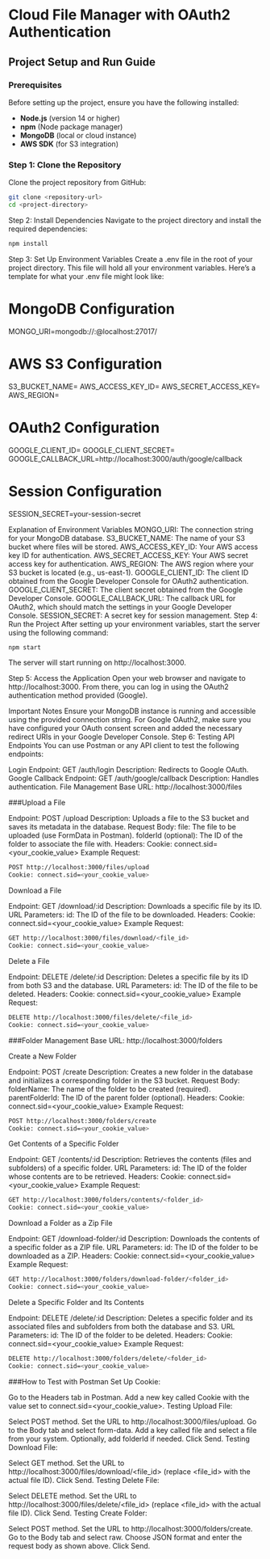 # Cloud File Manager with OAuth2 Authentication

## Project Setup and Run Guide

### Prerequisites

Before setting up the project, ensure you have the following installed:

- **Node.js** (version 14 or higher)
- **npm** (Node package manager)
- **MongoDB** (local or cloud instance)
- **AWS SDK** (for S3 integration)

### Step 1: Clone the Repository

Clone the project repository from GitHub:

```bash
git clone <repository-url>
cd <project-directory>
```
Step 2: Install Dependencies
Navigate to the project directory and install the required dependencies:
```bash
npm install
```
Step 3: Set Up Environment Variables
Create a .env file in the root of your project directory. This file will hold all your environment variables. Here’s a template for what your .env file might look like:

# MongoDB Configuration
MONGO_URI=mongodb://<username>:<password>@localhost:27017/<database-name>

# AWS S3 Configuration
S3_BUCKET_NAME=<your-s3-bucket-name>
AWS_ACCESS_KEY_ID=<your-access-key-id>
AWS_SECRET_ACCESS_KEY=<your-secret-access-key>
AWS_REGION=<your-region>

# OAuth2 Configuration
GOOGLE_CLIENT_ID=<your-google-client-id>
GOOGLE_CLIENT_SECRET=<your-google-client-secret>
GOOGLE_CALLBACK_URL=http://localhost:3000/auth/google/callback

# Session Configuration
SESSION_SECRET=your-session-secret

Explanation of Environment Variables
MONGO_URI: The connection string for your MongoDB database.
S3_BUCKET_NAME: The name of your S3 bucket where files will be stored.
AWS_ACCESS_KEY_ID: Your AWS access key ID for authentication.
AWS_SECRET_ACCESS_KEY: Your AWS secret access key for authentication.
AWS_REGION: The AWS region where your S3 bucket is located (e.g., us-east-1).
GOOGLE_CLIENT_ID: The client ID obtained from the Google Developer Console for OAuth2 authentication.
GOOGLE_CLIENT_SECRET: The client secret obtained from the Google Developer Console.
GOOGLE_CALLBACK_URL: The callback URL for OAuth2, which should match the settings in your Google Developer Console.
SESSION_SECRET: A secret key for session management.
Step 4: Run the Project
After setting up your environment variables, start the server using the following command:

```bash
npm start
```

The server will start running on http://localhost:3000.

Step 5: Access the Application
Open your web browser and navigate to http://localhost:3000. From there, you can log in using the OAuth2 authentication method provided (Google).

Important Notes
Ensure your MongoDB instance is running and accessible using the provided connection string.
For Google OAuth2, make sure you have configured your OAuth consent screen and added the necessary redirect URIs in your Google Developer Console.
Step 6: Testing API Endpoints
You can use Postman or any API client to test the following endpoints:

Login
Endpoint: GET /auth/login
Description: Redirects to Google OAuth.
Google Callback
Endpoint: GET /auth/google/callback
Description: Handles authentication.
File Management
Base URL: http://localhost:3000/files

###Upload a File

Endpoint: POST /upload
Description: Uploads a file to the S3 bucket and saves its metadata in the database.
Request Body:
file: The file to be uploaded (use FormData in Postman).
folderId (optional): The ID of the folder to associate the file with.
Headers:
Cookie: connect.sid=<your_cookie_value>
Example Request:
```bash
POST http://localhost:3000/files/upload
Cookie: connect.sid=<your_cookie_value>
```

Download a File

Endpoint: GET /download/:id
Description: Downloads a specific file by its ID.
URL Parameters:
id: The ID of the file to be downloaded.
Headers:
Cookie: connect.sid=<your_cookie_value>
Example Request:
```bash
GET http://localhost:3000/files/download/<file_id>
Cookie: connect.sid=<your_cookie_value>
```

Delete a File

Endpoint: DELETE /delete/:id
Description: Deletes a specific file by its ID from both S3 and the database.
URL Parameters:
id: The ID of the file to be deleted.
Headers:
Cookie: connect.sid=<your_cookie_value>
Example Request:
```bash
DELETE http://localhost:3000/files/delete/<file_id>
Cookie: connect.sid=<your_cookie_value>
```

###Folder Management
Base URL: http://localhost:3000/folders

Create a New Folder

Endpoint: POST /create
Description: Creates a new folder in the database and initializes a corresponding folder in the S3 bucket.
Request Body:
folderName: The name of the folder to be created (required).
parentFolderId: The ID of the parent folder (optional).
Headers:
Cookie: connect.sid=<your_cookie_value>
Example Request:
```bash
POST http://localhost:3000/folders/create
Cookie: connect.sid=<your_cookie_value>
```

Get Contents of a Specific Folder

Endpoint: GET /contents/:id
Description: Retrieves the contents (files and subfolders) of a specific folder.
URL Parameters:
id: The ID of the folder whose contents are to be retrieved.
Headers:
Cookie: connect.sid=<your_cookie_value>
Example Request:
```bash
GET http://localhost:3000/folders/contents/<folder_id>
Cookie: connect.sid=<your_cookie_value>
```

Download a Folder as a Zip File

Endpoint: GET /download-folder/:id
Description: Downloads the contents of a specific folder as a ZIP file.
URL Parameters:
id: The ID of the folder to be downloaded as a ZIP.
Headers:
Cookie: connect.sid=<your_cookie_value>
Example Request:
```bash
GET http://localhost:3000/folders/download-folder/<folder_id>
Cookie: connect.sid=<your_cookie_value>
```

Delete a Specific Folder and Its Contents

Endpoint: DELETE /delete/:id
Description: Deletes a specific folder and its associated files and subfolders from both the database and S3.
URL Parameters:
id: The ID of the folder to be deleted.
Headers:
Cookie: connect.sid=<your_cookie_value>
Example Request:
```bash
DELETE http://localhost:3000/folders/delete/<folder_id>
Cookie: connect.sid=<your_cookie_value>
```

###How to Test with Postman
Set Up Cookie:

Go to the Headers tab in Postman.
Add a new key called Cookie with the value set to connect.sid=<your_cookie_value>.
Testing Upload File:

Select POST method.
Set the URL to http://localhost:3000/files/upload.
Go to the Body tab and select form-data.
Add a key called file and select a file from your system.
Optionally, add folderId if needed.
Click Send.
Testing Download File:

Select GET method.
Set the URL to http://localhost:3000/files/download/<file_id> (replace <file_id> with the actual file ID).
Click Send.
Testing Delete File:

Select DELETE method.
Set the URL to http://localhost:3000/files/delete/<file_id> (replace <file_id> with the actual file ID).
Click Send.
Testing Create Folder:

Select POST method.
Set the URL to http://localhost:3000/folders/create.
Go to the Body tab and select raw.
Choose JSON format and enter the request body as shown above.
Click Send.

